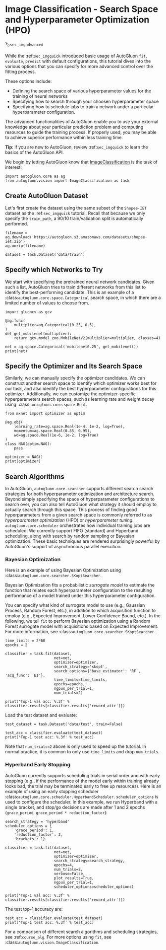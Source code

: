 # Image Classification - Search Space and Hyperparameter Optimization (HPO)
:label:`sec_imgadvanced`

While the :ref:`sec_imgquick` introduced basic usage of AutoGluon `fit`, `evaluate`, `predict` with default configurations, this tutorial dives into the various options that you can specify for more advanced control over the fitting process.

These options include: 
- Defining the search space of various hyperparameter values for the training of neural networks
- Specifying how to search through your choosen hyperparameter space
- Specifying how to schedule jobs to train a network under a particular hyperparameter configuration.

The advanced functionalities of AutoGluon enable you to use your external knowledge about your particular prediction problem and computing resources to guide the training process. If properly used, you may be able to achieve superior performance within less training time.

**Tip**: If you are new to AutoGluon, review :ref:`sec_imgquick` to learn the basics of the AutoGluon API.

We begin by letting AutoGluon know that [ImageClassification](/api/autogluon.task.html#autogluon.vision.ImageClassification) is the task of interest: 

```{.python .input}
import autogluon.core as ag
from autogluon.vision import ImageClassification as task
```

## Create AutoGluon Dataset

Let's first create the dataset using the same subset of the `Shopee-IET` dataset as the :ref:`sec_imgquick` tutorial.
Recall that because we only specify the `train_path`, a 90/10 train/validation split is automatically performed.

```{.python .input}
filename = ag.download('https://autogluon.s3.amazonaws.com/datasets/shopee-iet.zip')
ag.unzip(filename)
```

```{.python .input}
dataset = task.Dataset('data/train')
```

## Specify which Networks to Try

We start with specifying the pretrained neural network candidates.
Given such a list, AutoGluon tries to train different networks from this list to identify the best-performing candidate.
This is an example of a :class:`autogluon.core.space.Categorical` search space, in which there are a limited number of values to choose from.

```{.python .input}
import gluoncv as gcv

@ag.func(
    multiplier=ag.Categorical(0.25, 0.5),
)
def get_mobilenet(multiplier):
    return gcv.model_zoo.MobileNetV2(multiplier=multiplier, classes=4)

net = ag.space.Categorical('mobilenet0.25', get_mobilenet())
print(net)
```

## Specify the Optimizer and Its Search Space

Similarly, we can manually specify the optimizer candidates.
We can construct another search space to identify which optimizer works best for our task, and also identify the best hyperparameter configurations for this optimizer.
Additionally, we can customize the optimizer-specific hyperparameters search spaces, such as learning rate and weight decay using :class:`autogluon.core.space.Real`.


```{.python .input}
from mxnet import optimizer as optim

@ag.obj(
    learning_rate=ag.space.Real(1e-4, 1e-2, log=True),
    momentum=ag.space.Real(0.85, 0.95),
    wd=ag.space.Real(1e-6, 1e-2, log=True)
)
class NAG(optim.NAG):
    pass

optimizer = NAG()
print(optimizer)
```

## Search Algorithms

In AutoGluon, `autogluon.core.searcher` supports different search search strategies for both hyperparameter optimization and architecture search.
Beyond simply specifying the space of hyperparameter configurations to search over, you can also tell AutoGluon what strategy it should employ to actually search through this space. 
This process of finding good hyperparameters from a given search space is commonly referred to as *hyperparameter optimization* (HPO) or *hyperparameter tuning*. 
`autogluon.core.scheduler` orchestrates how individual training jobs are scheduled.
We currently support FIFO (standard) and Hyperband scheduling, along with search
by random sampling or Bayesian optimization. These basic techniques are rendered
surprisingly powerful by AutoGluon's support of asynchronous parallel execution.

### Bayesian Optimization

Here is an example of using Bayesian Optimization using :class:`autogluon.core.searcher.SKoptSearcher`.

Bayesian Optimization fits a probabilistic *surrogate model* to estimate the function that relates each hyperparameter configuration to the resulting performance of a model trained under this hyperparameter configuration.

You can specify what kind of surrogate model to use (e.g., Gaussian Process, Random Forest, etc.), in addition to which acquisition function to employ (e.g., Expected Improvement, Lower Confidence Bound, etc.).  In the following, we tell `fit` to perform Bayesian optimization using a Random Forest surrogate model with acquisitions based on Expected Improvement.
For more information, see :class:`autogluon.core.searcher.SKoptSearcher`.

```{.python .input}
time_limits = 2*60
epochs = 2

classifier = task.fit(dataset,
                      net=net,
                      optimizer=optimizer,
                      search_strategy='skopt', 
                      search_options={'base_estimator': 'RF', 'acq_func': 'EI'},
                      time_limits=time_limits,
                      epochs=epochs,
                      ngpus_per_trial=1,
                      num_trials=2)

print('Top-1 val acc: %.3f' % classifier.results[classifier.results['reward_attr']])
```

Load the test dataset and evaluate:

```{.python .input}
test_dataset = task.Dataset('data/test', train=False)

test_acc = classifier.evaluate(test_dataset)
print('Top-1 test acc: %.3f' % test_acc)
```

Note that `num_trials=2` above is only used to speed up the tutorial. In normal
practice, it is common to only use `time_limits` and drop `num_trials`.

### Hyperband Early Stopping

AutoGluon currently supports scheduling trials in serial order and with early
stopping (e.g., if the performance of the model early within training already
looks bad, the trial may be terminated early to free up resources).
Here is an example of using an early stopping scheduler
:class:`autogluon.core.scheduler.HyperbandScheduler`. `scheduler_options` is used
to configure the scheduler. In this example, we run Hyperband with a single
bracket, and stop/go decisions are made after 1 and 2 epochs (`grace_period`,
`grace_period * reduction_factor`):

```{.python .input}
search_strategy = 'hyperband'
scheduler_options = {
    'grace_period': 1,
    'reduction_factor': 2,
    'brackets': 1}

classifier = task.fit(dataset,
                      net=net,
                      optimizer=optimizer,
                      search_strategy=search_strategy,
                      epochs=4,
                      num_trials=2,
                      verbose=False,
                      plot_results=True,
                      ngpus_per_trial=1,
                      scheduler_options=scheduler_options)

print('Top-1 val acc: %.3f' % classifier.results[classifier.results['reward_attr']])
```

The test top-1 accuracy are:

```{.python .input}
test_acc = classifier.evaluate(test_dataset)
print('Top-1 test acc: %.3f' % test_acc)
```

For a comparison of different search algorithms and scheduling strategies, see :ref:`course_alg`.
For more options using `fit`, see :class:`autogluon.vision.ImageClassification`.
